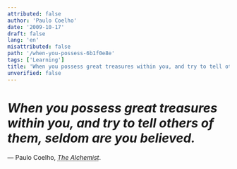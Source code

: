 ```yaml
---
attributed: false
author: 'Paulo Coelho'
date: '2009-10-17'
draft: false
lang: 'en'
misattributed: false
path: '/when-you-possess-6b1f0e8e'
tags: ['Learning']
title: 'When you possess great treasures within you, and try to tell others of them, seldom are you believed.'
unverified: false
---
```


# *When you possess great treasures within you, and try to tell others of them, seldom are you believed.*
&mdash; Paulo Coelho, <cite><abbr title="ISBN-13: 9788172234980">The Alchemist</abbr></cite>.
